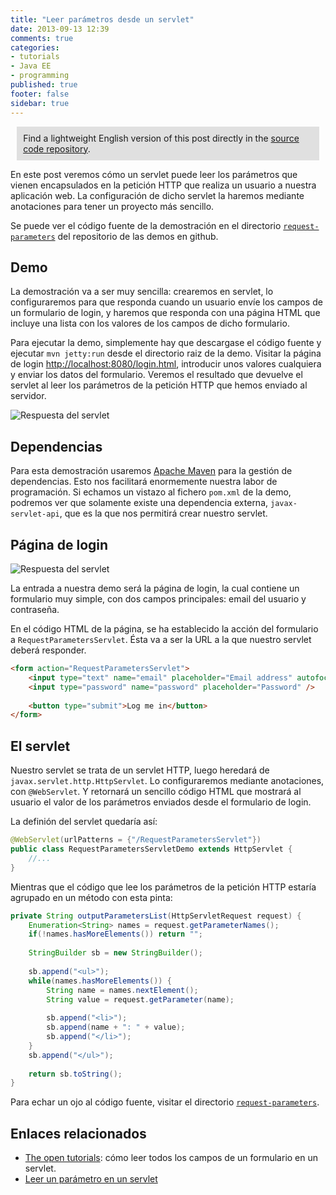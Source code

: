 ```yaml
---
title: "Leer parámetros desde un servlet"
date: 2013-09-13 12:39
comments: true
categories: 
- tutorials
- Java EE
- programming
published: true
footer: false
sidebar: true
---
```


<div style="margin:2%; padding:2%; background-color:#E0E0E0; ">
    Find a lightweight English version of this post directly in the <a href="https://github.com/rchavarria/javaee-6-demos/tree/master/request-parameters">source code repository</a>.
</div>

En este post veremos cómo un servlet puede leer los parámetros que vienen 
encapsulados en la petición HTTP que realiza un usuario a nuestra aplicación web.
La configuración de dicho servlet la haremos mediante anotaciones para tener un
proyecto más sencillo.

Se puede ver el código fuente de la demostración en el directorio 
[`request-parameters`](https://github.com/rchavarria/javaee-6-demos/tree/master/request-parameters)
del repositorio de las demos en github.

<!-- more -->

## Demo

La demostración va a ser muy sencilla: crearemos en servlet, lo configuraremos
para que responda cuando un usuario envíe los campos de un formulario de login,
y haremos que responda con una página HTML que incluye una lista con los valores
de los campos de dicho formulario.

Para ejecutar la demo, simplemente hay que descargase el código fuente y ejecutar
`mvn jetty:run` desde el directorio raiz de la demo. Visitar la página de login
[http://localhost:8080/login.html](http://localhost:8080/login.html), introducir
unos valores cualquiera y enviar los datos del formulario. Veremos el resultado
que devuelve el servlet al leer los parámetros de la petición HTTP que hemos
enviado al servidor.

![Respuesta del servlet](/images/2013/request-parameters.png)

## Dependencias

Para esta demostración usaremos [Apache Maven](http://maven.apache.org/) para 
la gestión de dependencias. Esto nos facilitará enormemente nuestra labor de
programación. Si echamos un vistazo al fichero `pom.xml` de la demo, podremos
ver que solamente existe una dependencia externa, `javax-servlet-api`, que es
la que nos permitirá crear nuestro servlet.

## Página de login

![Respuesta del servlet](/images/2013/login-form.png)

La entrada a nuestra demo será la página de login, la cual contiene un formulario
muy simple, con dos campos principales: email del usuario y contraseña. 

En el código HTML de la página, se ha establecido la acción del formulario a
`RequestParametersServlet`. Ésta va a ser la URL a la que nuestro servlet deberá responder.

``` html
<form action="RequestParametersServlet">
	<input type="text" name="email" placeholder="Email address" autofocus />
	<input type="password" name="password" placeholder="Password" />
	
	<button type="submit">Log me in</button>
</form>
```

## El servlet

Nuestro servlet se trata de un servlet HTTP, luego heredará de `javax.servlet.http.HttpServlet`.
Lo configuraremos mediante anotaciones, con `@WebServlet`. Y retornará un sencillo 
código HTML que mostrará al usuario el valor de los parámetros enviados desde el 
formulario de login.

La definión del servlet quedaría así: 

``` java
@WebServlet(urlPatterns = {"/RequestParametersServlet"})
public class RequestParametersServletDemo extends HttpServlet {
    //...
}
```

Mientras que el código que lee los parámetros de la petición HTTP estaría agrupado en un 
método con esta pinta: 

``` java
private String outputParametersList(HttpServletRequest request) {
    Enumeration<String> names = request.getParameterNames();
	if(!names.hasMoreElements()) return "";
	
	StringBuilder sb = new StringBuilder();
	
	sb.append("<ul>");
    while(names.hasMoreElements()) {
    	String name = names.nextElement();
    	String value = request.getParameter(name);
    	
    	sb.append("<li>");
        sb.append(name + ": " + value);
        sb.append("</li>");
    }
    sb.append("</ul>");
	
	return sb.toString();
}
```

Para echar un ojo al código fuente, visitar el directorio 
[`request-parameters`](https://github.com/rchavarria/javaee-6-demos/tree/master/request-parameters).

## Enlaces relacionados

- [The open tutorials](http://theopentutorials.com/examples/java-ee/servlet/get-all-parameters-in-html-form-using-getparameternames): cómo leer todos los campos de un formulario en un servlet.
- [Leer un parámetro en un servlet](https://baurdotnet.wordpress.com/2011/01/31/getting-a-request-parameter-in-a-servlet)
